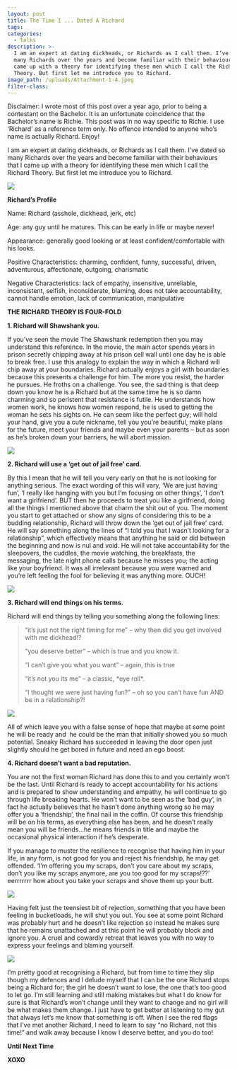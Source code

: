 ```yaml
---
layout: post
title: The Time I ... Dated A Richard
tags:
categories:
  - talks
description: >-
  I am an expert at dating dickheads, or Richards as I call them. I’ve dated so
  many Richards over the years and become familiar with their behaviours that I
  came up with a theory for identifying these men which I call the Richard
  Theory. But first let me introduce you to Richard.
image_path: /uploads/Attachment-1-4.jpeg
filter-class:
---
```



Disclaimer: I wrote most of this post over a year ago, prior to being a contestant on the Bachelor. It is an unfortunate coincidence that the Bachelor’s name is Richie. This post was in no way specific to Richie. I use ‘Richard’ as a reference term only. No offence intended to anyone who’s name is actually Richard. Enjoy!

I am an expert at dating dickheads, or Richards as I call them. I’ve dated so many Richards over the years and become familiar with their behaviours that I came up with a theory for identifying these men which I call the Richard Theory. But first let me introduce you to Richard.

![](/uploads/versions/richard1---x----740-425x---.jpg)

**Richard’s Profile**

Name: Richard (asshole, dickhead, jerk, etc)

Age: any guy until he matures. This can be early in life or maybe never!

Appearance: generally good looking or at least confident/comfortable with his looks.

Positive Characteristics: charming, confident, funny, successful, driven, adventurous, affectionate, outgoing, charismatic

Negative Characteristics: lack of empathy, insensitive, unreliable, inconsistent, selfish, inconsiderate, blaming, does not take accountability, cannot handle emotion, lack of communication, manipulative

**THE RICHARD THEORY IS FOUR-FOLD**

**1. Richard will Shawshank you.**

If you’ve seen the movie The Shawshank redemption then you may understand this reference. In the movie, the main actor spends years in prison secretly chipping away at his prison cell wall until one day he is able to break free. I use this analogy to explain the way in which a Richard will chip away at your boundaries. Richard actually enjoys a girl with boundaries because this presents a challenge for him. The more you resist, the harder he pursues. He froths on a challenge. You see, the sad thing is that deep down you know he is a Richard but at the same time he is so damn charming and so peristent that resistance is futile. He understands how women work, he knows how women respond, he is used to getting the woman he sets his sights on. He can seem like the perfect guy; will hold your hand, give you a cute nickname, tell you you’re beautiful, make plans for the future, meet your friends and maybe even your parents – but as soon as he’s broken down your barriers, he will abort mission.

![](/uploads/versions/richard2---x----701-490x---.jpg)

**2. Richard will use a ‘get out of jail free’ card.**

By this I mean that he will tell you very early on that he is not looking for anything serious. The exact wording of this will vary, ‘We are just having fun’, ‘I really like hanging with you but I’m focusing on other things’, ‘I don’t want a girlfriend’. BUT then he proceeds to treat you like a girlfriend, doing all the things I mentioned above that charm the shit out of you. The moment you start to get attached or show any signs of considering this to be a budding relationship, Richard will throw down the ‘get out of jail free’ card. He will say something along the lines of “I told you that I wasn’t looking for a relationship”, which effectively means that anything he said or did between the beginning and now is nul and void. He will not take accountability for the sleepovers, the cuddles, the movie watching, the breakfasts, the messaging, the late night phone calls because he misses you; the acting like your boyfriend. It was all irrelevant because you were warned and you’re left feeling the fool for believing it was anything more. OUCH!

![](/uploads/versions/richard3---x----451-295x---.jpg)

**3. Richard will end things on his terms.**

Richard will end things by telling you something along the following lines:

> “it’s just not the right timing for me” – why then did you get involved with me dickhead!?
>
>
> “you deserve better” – which is true and you know it.
>
>
> “I can’t give you what you want” – again, this is true
>
>
> “it’s not you its me” – a classic, \*eye roll\*.
>
>
> “I thought we were just having fun?” – oh so you can’t have fun AND be in a relationship?!

![](/uploads/versions/richard4---x----439-278x---.jpg)

All of which leave you with a false sense of hope that maybe at some point he will be ready and  he could be the man that initially showed you so much potential. Sneaky Richard has succeeded in leaving the door open just slightly should he get bored in future and need an ego boost.

**4. Richard doesn’t want a bad reputation.**

You are not the first woman Richard has done this to and you certainly won’t be the last. Until Richard is ready to accept accountability for his actions and is prepared to show understanding and empathy, he will continue to go through life breaking hearts. He won’t want to be seen as the ‘bad guy’, in fact he actually believes that he hasn’t done anything wrong so he may offer you a ‘friendship’, the final nail in the coffin. Of course this friendship will be on his terms, as everything else has been, and he doesn’t really mean you will be friends…he means friends in title and maybe the occasional physical interaction if he’s desperate.

If you manage to muster the resilience to recognise that having him in your life, in any form, is not good for you and reject his friendship, he may get offended. ‘I’m offering you my scraps, don’t you care about my scraps, don’t you like my scraps anymore, are you too good for my scraps!??’ eerrrrrrr how about you take your scraps and shove them up your butt.

![](/uploads/versions/richard5---x----576-364x---.jpg)

Having felt just the teensiest bit of rejection, something that you have been feeling in bucketloads, he will shut you out. You see at some point Richard was probably hurt and he doesn’t like rejection so instead he makes sure that he remains unattached and at this point he will probably block and ignore you. A cruel and cowardly retreat that leaves you with no way to express your feelings and blaming yourself.

![](/uploads/versions/richard6---x----336-240x---.jpg)

I’m pretty good at recognising a Richard, but from time to time they slip though my defences and I delude myself that I can be the one Richard stops being a Richard for; the girl he doesn’t want to lose, the one that’s too good to let go. I’m still learning and still making mistakes but what I do know for sure is that Richard’s won’t change until they want to change and no girl will be what makes them change. I just have to get better at listening to my gut that always let’s me know that something is off. When I see the red flags that I’ve met another Richard, I need to learn to say “no Richard, not this time!” and walk away because I know I deserve better, and you do too!

**Until Next Time**

**XOXO**